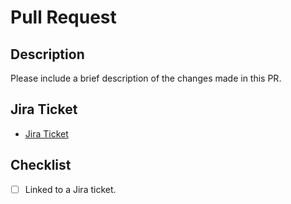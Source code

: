# Pull Request

## Description
Please include a brief description of the changes made in this PR.

## Jira Ticket
- [Jira Ticket](link_to_jira_ticket)

## Checklist
- [ ] Linked to a Jira ticket.

